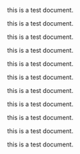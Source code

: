 this is a test document.

this is a test document.

this is a test document.

this is a test document.

this is a test document.

this is a test document.

this is a test document.

this is a test document.

this is a test document.

this is a test document.

this is a test document.

